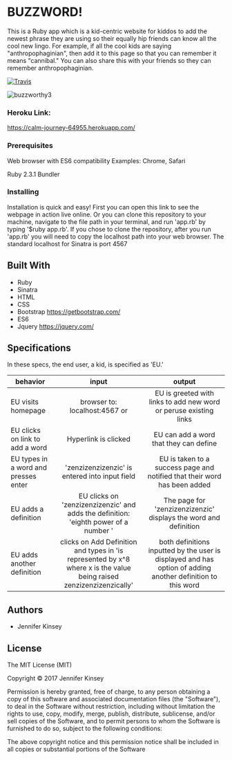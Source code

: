 # BUZZWORD!


This is a Ruby app which is a kid-centric website for kiddos to add the newest phrase they are using so their equally hip friends can know all the cool new lingo. For example, if all the cool kids are saying "anthropophaginian", then add it to this page so that you can remember it means "cannibal." You can also share this with your friends so they can remember anthropophaginian.

[![Travis](https://img.shields.io/travis/rust-lang/rust.svg?style=plastic)](https://github.com/jennifer-kinsey/word-definer)

![buzzworthy3](https://cloud.githubusercontent.com/assets/26371824/25548056/73033b4c-2c1f-11e7-93a6-d037b7ac662b.png)


### Heroku Link:
 https://calm-journey-64955.herokuapp.com/

### Prerequisites

Web browser with ES6 compatibility
Examples: Chrome, Safari

Ruby 2.3.1
Bundler

### Installing

Installation is quick and easy! First you can open this link <!--HEROKU LINK HERE--> to see the webpage in action live online. Or you can clone this repository to your machine, navigate to the file path in your terminal, and run 'app.rb' by typing '$ruby app.rb'. If you chose to clone the repository, after you run 'app.rb' you will need to copy the localhost path into your web browser. The standard localhost for Sinatra is port 4567

## Built With

* Ruby
* Sinatra
* HTML
* CSS
* Bootstrap https://getbootstrap.com/
* ES6
* Jquery https://jquery.com/

## Specifications

In these specs, the end user, a kid, is specified as 'EU.'

| behavior |  input   |  output  |
|----------|:--------:|:--------:|
|EU visits homepage | browser to: localhost:4567 or <!--HEROKU LINK -->|EU is greeted with links to add new word or peruse existing links|
|EU clicks on link to add a word|Hyperlink is clicked|EU can add a word that they can define|
|EU types in a word and presses enter|'zenzizenzizenzic' is entered into input field|EU is taken to a success page and notified that their word has been added|
|EU adds a definition| EU clicks on 'zenzizenzizenzic' and adds the definition: 'eighth power of a number	'| The page for 'zenzizenzizenzic' displays the word and definition |
|EU adds another definition|clicks on Add Definition and types in 'is represented by x^8 where x is the value being raised zenzizenzizenzically'|both definitions inputted by the user is displayed and has option of adding another definition to this word|

## Authors

* Jennifer Kinsey

## License

The MIT License (MIT)

Copyright © 2017 Jennifer Kinsey

Permission is hereby granted, free of charge, to any person obtaining a copy of this software and associated documentation files (the "Software"), to deal in the Software without restriction, including without limitation the rights to use, copy, modify, merge, publish, distribute, sublicense, and/or sell copies of the Software, and to permit persons to whom the Software is furnished to do so, subject to the following conditions:

The above copyright notice and this permission notice shall be included in all copies or substantial portions of the Software
